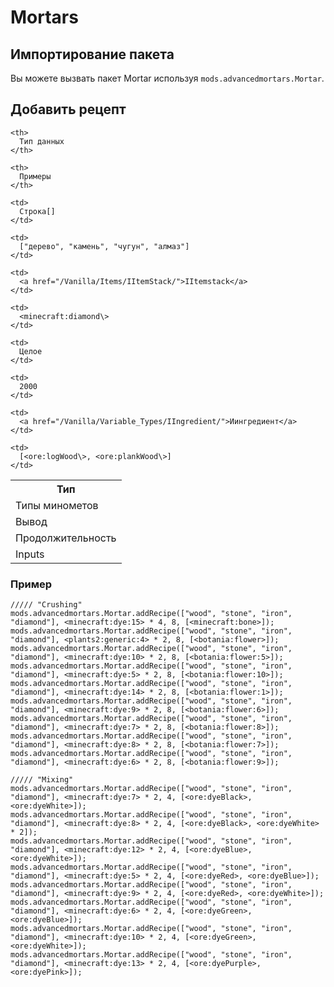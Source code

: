 # Mortars

## Импортирование пакета

Вы можете вызвать пакет Mortar используя `mods.advancedmortars.Mortar`.

## Добавить рецепт

<table>
  <tr>
    <th>
      Тип
    </th>
    
    <th>
      Тип данных
    </th>
    
    <th>
      Примеры
    </th>
  </tr>
  
  <tr>
    <td>
      Типы минометов
    </td>
    
    <td>
      Строка[]
    </td>
    
    <td>
      ["дерево", "камень", "чугун", "алмаз"]
    </td>
  </tr>
  
  <tr>
    <td>
      Вывод
    </td>
    
    <td>
      <a href="/Vanilla/Items/IItemStack/">IItemstack</a>
    </td>
    
    <td>
      <minecraft:diamond\>
    </td>
  </tr>
  
  <tr>
    <td>
      Продолжительность
    </td>
    
    <td>
      Целое
    </td>
    
    <td>
      2000
    </td>
  </tr>
  
  <tr>
    <td>
      Inputs
    </td>
    
    <td>
      <a href="/Vanilla/Variable_Types/IIngredient/">Иингредиент</a>
    </td>
    
    <td>
      [<ore:logWood\>, <ore:plankWood\>]
    </td>
  </tr>
</table>

### Пример

```zenscript
///// "Crushing"
mods.advancedmortars.Mortar.addRecipe(["wood", "stone", "iron", "diamond"], <minecraft:dye:15> * 4, 8, [<minecraft:bone>]);
mods.advancedmortars.Mortar.addRecipe(["wood", "stone", "iron", "diamond"], <plants2:generic:4> * 2, 8, [<botania:flower>]);
mods.advancedmortars.Mortar.addRecipe(["wood", "stone", "iron", "diamond"], <minecraft:dye:10> * 2, 8, [<botania:flower:5>]);
mods.advancedmortars.Mortar.addRecipe(["wood", "stone", "iron", "diamond"], <minecraft:dye:5> * 2, 8, [<botania:flower:10>]);
mods.advancedmortars.Mortar.addRecipe(["wood", "stone", "iron", "diamond"], <minecraft:dye:14> * 2, 8, [<botania:flower:1>]);
mods.advancedmortars.Mortar.addRecipe(["wood", "stone", "iron", "diamond"], <minecraft:dye:9> * 2, 8, [<botania:flower:6>]);
mods.advancedmortars.Mortar.addRecipe(["wood", "stone", "iron", "diamond"], <minecraft:dye:7> * 2, 8, [<botania:flower:8>]);
mods.advancedmortars.Mortar.addRecipe(["wood", "stone", "iron", "diamond"], <minecraft:dye:8> * 2, 8, [<botania:flower:7>]);
mods.advancedmortars.Mortar.addRecipe(["wood", "stone", "iron", "diamond"], <minecraft:dye:6> * 2, 8, [<botania:flower:9>]);

///// "Mixing"
mods.advancedmortars.Mortar.addRecipe(["wood", "stone", "iron", "diamond"], <minecraft:dye:7> * 2, 4, [<ore:dyeBlack>, <ore:dyeWhite>]);
mods.advancedmortars.Mortar.addRecipe(["wood", "stone", "iron", "diamond"], <minecraft:dye:8> * 2, 4, [<ore:dyeBlack>, <ore:dyeWhite> * 2]);
mods.advancedmortars.Mortar.addRecipe(["wood", "stone", "iron", "diamond"], <minecraft:dye:12> * 2, 4, [<ore:dyeBlue>, <ore:dyeWhite>]);
mods.advancedmortars.Mortar.addRecipe(["wood", "stone", "iron", "diamond"], <minecraft:dye:5> * 2, 4, [<ore:dyeRed>, <ore:dyeBlue>]);
mods.advancedmortars.Mortar.addRecipe(["wood", "stone", "iron", "diamond"], <minecraft:dye:9> * 2, 4, [<ore:dyeRed>, <ore:dyeWhite>]);
mods.advancedmortars.Mortar.addRecipe(["wood", "stone", "iron", "diamond"], <minecraft:dye:6> * 2, 4, [<ore:dyeGreen>, <ore:dyeBlue>]);
mods.advancedmortars.Mortar.addRecipe(["wood", "stone", "iron", "diamond"], <minecraft:dye:10> * 2, 4, [<ore:dyeGreen>, <ore:dyeWhite>]);
mods.advancedmortars.Mortar.addRecipe(["wood", "stone", "iron", "diamond"], <minecraft:dye:13> * 2, 4, [<ore:dyePurple>, <ore:dyePink>]);
```